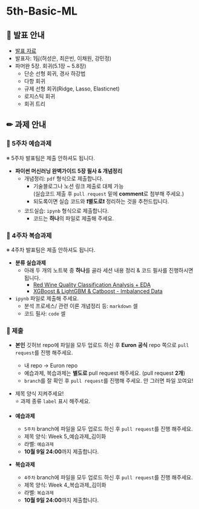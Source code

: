 # 5th-Basic-ML

## 📢 발표 안내
- [발표 자료]()
- 발표자: 1팀(허성은, 최은빈, 이채원, 강민정)
- 파머완 5장. 회귀(5.1장 ~ 5.8장)
  - 단순 선형 회귀, 경사 하강법
  - 다항 회귀
  - 규제 선형 회귀(Ridge, Lasso, Elasticnet)
  - 로지스틱 회귀
  - 회귀 트리

## ✏ 과제 안내
### 📍 5주차 예습과제
※ 5주차 발표팀은 제출 안하셔도 됩니다.
- **파이썬 머신러닝 완벽가이드 5장 필사 & 개념정리**  
  - 개념정리: ```pdf``` 형식으로 제출합니다.
    - 기술블로그나 노션 링크 제출로 대체 가능  
      (실습코드 제출 후 ```pull request``` 밑에 **comment**로 첨부해 주세요.)
    - 되도록이면 실습 코드와 **❗별도로❗** 정리하는 것을 추천드립니다.
  - 코드실습: ```ipynb``` 형식으로 제출합니다.
    - 코드는 **하나**의 파일로 제출해 주세요.

### 📍 4주차 복습과제
※ 4주차 발표팀은 제출 안하셔도 됩니다.
- **분류 실습과제**  
  - 아래 두 개의 노트북 중 **하나**를 골라 세션 내용 정리 & 코드 필사를 진행하시면 됩니다.
    - [Red Wine Quality Classification Analysis + EDA](https://www.kaggle.com/code/tolgahancepel/red-wine-quality-classification-analysis-eda)
    - [XGBoost & LightGBM & Catboost - Imbalanced Data](https://www.kaggle.com/code/kaanboke/xgboost-lightgbm-catboost-imbalanced-data)
- ```ipynb``` 파일로 제출해 주세요.
  - 분석 프로세스/ 관련 이론 개념정리 등: ```markdown``` 셀
  - 코드 필사: ```code``` 셀

### 📍 제출
- **본인** 깃허브 repo에 파일을 모두 업로드 하신 후 **Euron 공식** repo 쪽으로 ```pull request```를 진행 해주세요.
  - 내 repo -> Euron repo
  - 예습과제, 복습과제는 **별도로** pull request 해주세요. (pull request **2개**)
  - ```branch```를 잘 확인 후 ```pull request```를 진행해 주세요. 안 그러면 파일 꼬여요!
- 제목 양식 지켜주세요!  
⭐ 과제 종류 ```label``` 표시 해주세요.

- **예습과제**
  - ```5주차``` branch에 파일을 모두 업로드 하신 후 ```pull request```를 진행 해주세요.
  - 제목 양식: Week 5_예습과제_김이화
  - 라벨: ```예습과제```
  - **10월 9일 24:00**까지 제출합니다.
  
- **복습과제**
  - ```4주차``` branch에 파일을 모두 업로드 하신 후 ```pull request```를 진행 해주세요.
  - 제목 양식: Week 4_복습과제_김이화
  - 라벨: ```복습과제```
  - **10월 9일 24:00**까지 제출합니다.
